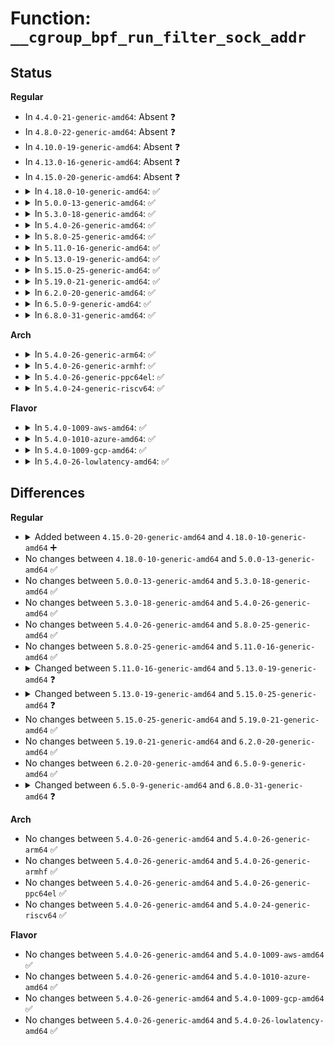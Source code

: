 # Function: <code>__cgroup_bpf_run_filter_sock_addr</code>

## Status
<b>Regular</b>
<ul>
<li>
In <code>4.4.0-21-generic-amd64</code>: Absent ❓
</li>
<li>
In <code>4.8.0-22-generic-amd64</code>: Absent ❓
</li>
<li>
In <code>4.10.0-19-generic-amd64</code>: Absent ❓
</li>
<li>
In <code>4.13.0-16-generic-amd64</code>: Absent ❓
</li>
<li>
In <code>4.15.0-20-generic-amd64</code>: Absent ❓
</li>
<li>
<details>
<summary>In <code>4.18.0-10-generic-amd64</code>: ✅</summary>

```c
int __cgroup_bpf_run_filter_sock_addr(struct sock * sk, struct sockaddr * uaddr, enum bpf_attach_type type, void * t_ctx)
```

```json
{
  "name": "__cgroup_bpf_run_filter_sock_addr",
  "collision_type": "Unique Global",
  "inline_type": "No",
  "funcs": [
    {
      "addr": 18446744071580752320,
      "name": "__cgroup_bpf_run_filter_sock_addr",
      "external": true,
      "loc": "kernel/bpf/cgroup.c:563",
      "file": "kernel/bpf/cgroup.c",
      "inline": "seen, unknown",
      "caller_inline": [],
      "caller_func": [
        "net/ipv4/udp.c:udp_sendmsg",
        "net/ipv4/af_inet.c:inet_bind",
        "net/ipv6/af_inet6.c:inet6_bind",
        "net/ipv6/udp.c:udpv6_sendmsg"
      ]
    }
  ],
  "symbols": [
    {
      "addr": 18446744071580752320,
      "name": "__cgroup_bpf_run_filter_sock_addr",
      "section": ".text",
      "bind": "STB_GLOBAL",
      "size": 261
    }
  ]
}
```
</details>
</li>
<li>
<details>
<summary>In <code>5.0.0-13-generic-amd64</code>: ✅</summary>

```c
int __cgroup_bpf_run_filter_sock_addr(struct sock * sk, struct sockaddr * uaddr, enum bpf_attach_type type, void * t_ctx)
```

```json
{
  "name": "__cgroup_bpf_run_filter_sock_addr",
  "collision_type": "Unique Global",
  "inline_type": "No",
  "funcs": [
    {
      "addr": 18446744071580817088,
      "name": "__cgroup_bpf_run_filter_sock_addr",
      "external": true,
      "loc": "kernel/bpf/cgroup.c:620",
      "file": "kernel/bpf/cgroup.c",
      "inline": "seen, unknown",
      "caller_inline": [],
      "caller_func": [
        "net/ipv4/udp.c:udp_sendmsg",
        "net/ipv4/af_inet.c:inet_bind",
        "net/ipv6/af_inet6.c:inet6_bind",
        "net/ipv6/udp.c:udpv6_sendmsg"
      ]
    }
  ],
  "symbols": [
    {
      "addr": 18446744071580817088,
      "name": "__cgroup_bpf_run_filter_sock_addr",
      "section": ".text",
      "bind": "STB_GLOBAL",
      "size": 301
    }
  ]
}
```
</details>
</li>
<li>
<details>
<summary>In <code>5.3.0-18-generic-amd64</code>: ✅</summary>

```c
int __cgroup_bpf_run_filter_sock_addr(struct sock * sk, struct sockaddr * uaddr, enum bpf_attach_type type, void * t_ctx)
```

```json
{
  "name": "__cgroup_bpf_run_filter_sock_addr",
  "collision_type": "Unique Global",
  "inline_type": "No",
  "funcs": [
    {
      "addr": 18446744071580907440,
      "name": "__cgroup_bpf_run_filter_sock_addr",
      "external": true,
      "loc": "kernel/bpf/cgroup.c:693",
      "file": "kernel/bpf/cgroup.c",
      "inline": "seen, unknown",
      "caller_inline": [],
      "caller_func": [
        "net/ipv4/udp.c:udp_recvmsg",
        "net/ipv4/udp.c:udp_sendmsg",
        "net/ipv4/af_inet.c:inet_bind",
        "net/ipv6/af_inet6.c:inet6_bind",
        "net/ipv6/udp.c:udpv6_sendmsg",
        "net/ipv6/udp.c:udpv6_recvmsg"
      ]
    }
  ],
  "symbols": [
    {
      "addr": 18446744071580907440,
      "name": "__cgroup_bpf_run_filter_sock_addr",
      "section": ".text",
      "bind": "STB_GLOBAL",
      "size": 381
    }
  ]
}
```
</details>
</li>
<li>
<details>
<summary>In <code>5.4.0-26-generic-amd64</code>: ✅</summary>

```c
int __cgroup_bpf_run_filter_sock_addr(struct sock * sk, struct sockaddr * uaddr, enum bpf_attach_type type, void * t_ctx)
```

```json
{
  "name": "__cgroup_bpf_run_filter_sock_addr",
  "collision_type": "Unique Global",
  "inline_type": "No",
  "funcs": [
    {
      "addr": 18446744071580960592,
      "name": "__cgroup_bpf_run_filter_sock_addr",
      "external": true,
      "loc": "kernel/bpf/cgroup.c:703",
      "file": "kernel/bpf/cgroup.c",
      "inline": "seen, unknown",
      "caller_inline": [],
      "caller_func": [
        "net/ipv4/udp.c:udp_recvmsg",
        "net/ipv4/udp.c:udp_sendmsg",
        "net/ipv4/af_inet.c:inet_bind",
        "net/ipv6/af_inet6.c:inet6_bind",
        "net/ipv6/udp.c:udpv6_sendmsg",
        "net/ipv6/udp.c:udpv6_recvmsg"
      ]
    }
  ],
  "symbols": [
    {
      "addr": 18446744071580960592,
      "name": "__cgroup_bpf_run_filter_sock_addr",
      "section": ".text",
      "bind": "STB_GLOBAL",
      "size": 381
    }
  ]
}
```
</details>
</li>
<li>
<details>
<summary>In <code>5.8.0-25-generic-amd64</code>: ✅</summary>

```c
int __cgroup_bpf_run_filter_sock_addr(struct sock * sk, struct sockaddr * uaddr, enum bpf_attach_type type, void * t_ctx)
```

```json
{
  "name": "__cgroup_bpf_run_filter_sock_addr",
  "collision_type": "Unique Global",
  "inline_type": "No",
  "funcs": [
    {
      "addr": 18446744071581123424,
      "name": "__cgroup_bpf_run_filter_sock_addr",
      "external": true,
      "loc": "kernel/bpf/cgroup.c:1040",
      "file": "kernel/bpf/cgroup.c",
      "inline": "seen, unknown",
      "caller_inline": [],
      "caller_func": [
        "net/ipv4/udp.c:udp_recvmsg",
        "net/ipv4/udp.c:udp_sendmsg",
        "net/ipv4/af_inet.c:inet_getname",
        "net/ipv4/af_inet.c:inet_bind",
        "net/ipv6/af_inet6.c:inet6_getname",
        "net/ipv6/af_inet6.c:inet6_bind",
        "net/ipv6/udp.c:udpv6_sendmsg",
        "net/ipv6/udp.c:udpv6_recvmsg"
      ]
    }
  ],
  "symbols": [
    {
      "addr": 18446744071581123424,
      "name": "__cgroup_bpf_run_filter_sock_addr",
      "section": ".text",
      "bind": "STB_GLOBAL",
      "size": 381
    }
  ]
}
```
</details>
</li>
<li>
<details>
<summary>In <code>5.11.0-16-generic-amd64</code>: ✅</summary>

```c
int __cgroup_bpf_run_filter_sock_addr(struct sock * sk, struct sockaddr * uaddr, enum bpf_attach_type type, void * t_ctx)
```

```json
{
  "name": "__cgroup_bpf_run_filter_sock_addr",
  "collision_type": "Unique Global",
  "inline_type": "No",
  "funcs": [
    {
      "addr": 18446744071581157232,
      "name": "__cgroup_bpf_run_filter_sock_addr",
      "external": true,
      "loc": "kernel/bpf/cgroup.c:1064",
      "file": "kernel/bpf/cgroup.c",
      "inline": "seen, unknown",
      "caller_inline": [],
      "caller_func": [
        "net/ipv4/udp.c:udp_recvmsg",
        "net/ipv4/udp.c:udp_sendmsg",
        "net/ipv4/af_inet.c:inet_getname",
        "net/ipv4/af_inet.c:inet_bind",
        "net/ipv6/af_inet6.c:inet6_getname",
        "net/ipv6/af_inet6.c:inet6_bind",
        "net/ipv6/udp.c:udpv6_sendmsg",
        "net/ipv6/udp.c:udpv6_recvmsg"
      ]
    }
  ],
  "symbols": [
    {
      "addr": 18446744071581157232,
      "name": "__cgroup_bpf_run_filter_sock_addr",
      "section": ".text",
      "bind": "STB_GLOBAL",
      "size": 412
    }
  ]
}
```
</details>
</li>
<li>
<details>
<summary>In <code>5.13.0-19-generic-amd64</code>: ✅</summary>

```c
int __cgroup_bpf_run_filter_sock_addr(struct sock * sk, struct sockaddr * uaddr, enum bpf_attach_type type, void * t_ctx, u32 * flags)
```

```json
{
  "name": "__cgroup_bpf_run_filter_sock_addr",
  "collision_type": "Unique Global",
  "inline_type": "No",
  "funcs": [
    {
      "addr": 18446744071581176848,
      "name": "__cgroup_bpf_run_filter_sock_addr",
      "external": true,
      "loc": "kernel/bpf/cgroup.c:1066",
      "file": "kernel/bpf/cgroup.c",
      "inline": "seen, unknown",
      "caller_inline": [],
      "caller_func": [
        "net/ipv4/tcp_ipv4.c:tcp_v4_pre_connect",
        "net/ipv4/udp.c:udp_pre_connect",
        "net/ipv4/udp.c:udp_recvmsg",
        "net/ipv4/udp.c:udp_sendmsg",
        "net/ipv4/af_inet.c:inet_getname",
        "net/ipv4/af_inet.c:inet_bind",
        "net/ipv6/af_inet6.c:inet6_getname",
        "net/ipv6/af_inet6.c:inet6_bind",
        "net/ipv6/udp.c:udpv6_sendmsg",
        "net/ipv6/udp.c:udpv6_recvmsg",
        "net/ipv6/tcp_ipv6.c:tcp_v6_pre_connect"
      ]
    }
  ],
  "symbols": [
    {
      "addr": 18446744071581176848,
      "name": "__cgroup_bpf_run_filter_sock_addr",
      "section": ".text",
      "bind": "STB_GLOBAL",
      "size": 617
    }
  ]
}
```
</details>
</li>
<li>
<details>
<summary>In <code>5.15.0-25-generic-amd64</code>: ✅</summary>

```c
int __cgroup_bpf_run_filter_sock_addr(struct sock * sk, struct sockaddr * uaddr, enum cgroup_bpf_attach_type atype, void * t_ctx, u32 * flags)
```

```json
{
  "name": "__cgroup_bpf_run_filter_sock_addr",
  "collision_type": "Unique Global",
  "inline_type": "No",
  "funcs": [
    {
      "addr": 18446744071581414592,
      "name": "__cgroup_bpf_run_filter_sock_addr",
      "external": true,
      "loc": "kernel/bpf/cgroup.c:1096",
      "file": "kernel/bpf/cgroup.c",
      "inline": "seen, unknown",
      "caller_inline": [],
      "caller_func": [
        "net/ipv4/tcp_ipv4.c:tcp_v4_pre_connect",
        "net/ipv4/udp.c:udp_pre_connect",
        "net/ipv4/udp.c:udp_recvmsg",
        "net/ipv4/udp.c:udp_sendmsg",
        "net/ipv4/af_inet.c:inet_getname",
        "net/ipv4/af_inet.c:inet_getname",
        "net/ipv4/af_inet.c:inet_bind",
        "net/ipv6/af_inet6.c:inet6_getname",
        "net/ipv6/af_inet6.c:inet6_getname",
        "net/ipv6/af_inet6.c:inet6_bind",
        "net/ipv6/udp.c:udpv6_sendmsg",
        "net/ipv6/udp.c:udpv6_recvmsg",
        "net/ipv6/tcp_ipv6.c:tcp_v6_pre_connect"
      ]
    }
  ],
  "symbols": [
    {
      "addr": 18446744071581414592,
      "name": "__cgroup_bpf_run_filter_sock_addr",
      "section": ".text",
      "bind": "STB_GLOBAL",
      "size": 468
    }
  ]
}
```
</details>
</li>
<li>
<details>
<summary>In <code>5.19.0-21-generic-amd64</code>: ✅</summary>

```c
int __cgroup_bpf_run_filter_sock_addr(struct sock * sk, struct sockaddr * uaddr, enum cgroup_bpf_attach_type atype, void * t_ctx, u32 * flags)
```

```json
{
  "name": "__cgroup_bpf_run_filter_sock_addr",
  "collision_type": "Unique Global",
  "inline_type": "No",
  "funcs": [
    {
      "addr": 18446744071581740560,
      "name": "__cgroup_bpf_run_filter_sock_addr",
      "external": true,
      "loc": "kernel/bpf/cgroup.c:1248",
      "file": "kernel/bpf/cgroup.c",
      "inline": "seen, unknown",
      "caller_inline": [],
      "caller_func": [
        "net/ipv4/udp.c:udp_recvmsg",
        "net/ipv4/udp.c:udp_sendmsg",
        "net/ipv4/af_inet.c:inet_getname",
        "net/ipv4/af_inet.c:inet_getname",
        "net/ipv4/af_inet.c:inet_bind",
        "net/ipv6/af_inet6.c:inet6_getname",
        "net/ipv6/af_inet6.c:inet6_getname",
        "net/ipv6/af_inet6.c:inet6_bind",
        "net/ipv6/udp.c:udpv6_sendmsg",
        "net/ipv6/udp.c:udpv6_recvmsg"
      ]
    }
  ],
  "symbols": [
    {
      "addr": 18446744071581740560,
      "name": "__cgroup_bpf_run_filter_sock_addr",
      "section": ".text",
      "bind": "STB_GLOBAL",
      "size": 529
    }
  ]
}
```
</details>
</li>
<li>
<details>
<summary>In <code>6.2.0-20-generic-amd64</code>: ✅</summary>

```c
int __cgroup_bpf_run_filter_sock_addr(struct sock * sk, struct sockaddr * uaddr, enum cgroup_bpf_attach_type atype, void * t_ctx, u32 * flags)
```

```json
{
  "name": "__cgroup_bpf_run_filter_sock_addr",
  "collision_type": "Unique Global",
  "inline_type": "No",
  "funcs": [
    {
      "addr": 18446744071582152144,
      "name": "__cgroup_bpf_run_filter_sock_addr",
      "external": true,
      "loc": "kernel/bpf/cgroup.c:1462",
      "file": "kernel/bpf/cgroup.c",
      "inline": "seen, unknown",
      "caller_inline": [],
      "caller_func": [
        "net/ipv4/udp.c:udp_recvmsg",
        "net/ipv4/udp.c:udp_sendmsg",
        "net/ipv4/af_inet.c:inet_getname",
        "net/ipv4/af_inet.c:inet_getname",
        "net/ipv4/af_inet.c:inet_bind",
        "net/ipv6/af_inet6.c:inet6_getname",
        "net/ipv6/af_inet6.c:inet6_getname",
        "net/ipv6/af_inet6.c:inet6_bind",
        "net/ipv6/udp.c:udpv6_sendmsg",
        "net/ipv6/udp.c:udpv6_recvmsg"
      ]
    }
  ],
  "symbols": [
    {
      "addr": 18446744071582152144,
      "name": "__cgroup_bpf_run_filter_sock_addr",
      "section": ".text",
      "bind": "STB_GLOBAL",
      "size": 529
    }
  ]
}
```
</details>
</li>
<li>
<details>
<summary>In <code>6.5.0-9-generic-amd64</code>: ✅</summary>

```c
int __cgroup_bpf_run_filter_sock_addr(struct sock * sk, struct sockaddr * uaddr, enum cgroup_bpf_attach_type atype, void * t_ctx, u32 * flags)
```

```json
{
  "name": "__cgroup_bpf_run_filter_sock_addr",
  "collision_type": "Unique Global",
  "inline_type": "No",
  "funcs": [
    {
      "addr": 18446744071582349584,
      "name": "__cgroup_bpf_run_filter_sock_addr",
      "external": true,
      "loc": "kernel/bpf/cgroup.c:1462",
      "file": "kernel/bpf/cgroup.c",
      "inline": "seen, unknown",
      "caller_inline": [],
      "caller_func": [
        "net/ipv4/udp.c:udp_recvmsg",
        "net/ipv4/udp.c:udp_sendmsg",
        "net/ipv4/af_inet.c:inet_getname",
        "net/ipv4/af_inet.c:inet_getname",
        "net/ipv4/af_inet.c:inet_bind",
        "net/ipv6/af_inet6.c:inet6_getname",
        "net/ipv6/af_inet6.c:inet6_getname",
        "net/ipv6/af_inet6.c:inet6_bind",
        "net/ipv6/udp.c:udpv6_sendmsg",
        "net/ipv6/udp.c:udpv6_recvmsg"
      ]
    }
  ],
  "symbols": [
    {
      "addr": 18446744071582349584,
      "name": "__cgroup_bpf_run_filter_sock_addr",
      "section": ".text",
      "bind": "STB_GLOBAL",
      "size": 535
    }
  ]
}
```
</details>
</li>
<li>
<details>
<summary>In <code>6.8.0-31-generic-amd64</code>: ✅</summary>

```c
int __cgroup_bpf_run_filter_sock_addr(struct sock * sk, struct sockaddr * uaddr, int * uaddrlen, enum cgroup_bpf_attach_type atype, void * t_ctx, u32 * flags)
```

```json
{
  "name": "__cgroup_bpf_run_filter_sock_addr",
  "collision_type": "Unique Global",
  "inline_type": "No",
  "funcs": [
    {
      "addr": 18446744071582516288,
      "name": "__cgroup_bpf_run_filter_sock_addr",
      "external": true,
      "loc": "kernel/bpf/cgroup.c:1466",
      "file": "kernel/bpf/cgroup.c",
      "inline": "seen, unknown",
      "caller_inline": [],
      "caller_func": [
        "net/ipv4/tcp_ipv4.c:tcp_v4_pre_connect",
        "net/ipv4/udp.c:udp_pre_connect",
        "net/ipv4/udp.c:udp_recvmsg",
        "net/ipv4/udp.c:udp_sendmsg",
        "net/ipv4/af_inet.c:inet_getname",
        "net/ipv4/af_inet.c:inet_getname",
        "net/ipv4/af_inet.c:inet_bind_sk",
        "net/ipv4/ping.c:ping_pre_connect",
        "net/unix/af_unix.c:unix_stream_read_generic",
        "net/unix/af_unix.c:__unix_dgram_recvmsg",
        "net/unix/af_unix.c:unix_dgram_sendmsg",
        "net/unix/af_unix.c:unix_getname",
        "net/unix/af_unix.c:unix_getname",
        "net/unix/af_unix.c:unix_stream_connect",
        "net/unix/af_unix.c:unix_dgram_connect",
        "net/ipv6/af_inet6.c:inet6_getname",
        "net/ipv6/af_inet6.c:inet6_getname",
        "net/ipv6/af_inet6.c:inet6_bind_sk",
        "net/ipv6/udp.c:udpv6_sendmsg",
        "net/ipv6/udp.c:udpv6_pre_connect",
        "net/ipv6/udp.c:udpv6_recvmsg",
        "net/ipv6/tcp_ipv6.c:tcp_v6_pre_connect",
        "net/ipv6/ping.c:ping_v6_pre_connect"
      ]
    }
  ],
  "symbols": [
    {
      "addr": 18446744071582516288,
      "name": "__cgroup_bpf_run_filter_sock_addr",
      "section": ".text",
      "bind": "STB_GLOBAL",
      "size": 618
    }
  ]
}
```
</details>
</li>
</ul>
<b>Arch</b>
<ul>
<li>
<details>
<summary>In <code>5.4.0-26-generic-arm64</code>: ✅</summary>

```c
int __cgroup_bpf_run_filter_sock_addr(struct sock * sk, struct sockaddr * uaddr, enum bpf_attach_type type, void * t_ctx)
```

```json
{
  "name": "__cgroup_bpf_run_filter_sock_addr",
  "collision_type": "Unique Global",
  "inline_type": "No",
  "funcs": [
    {
      "addr": 18446603336492310088,
      "name": "__cgroup_bpf_run_filter_sock_addr",
      "external": true,
      "loc": "kernel/bpf/cgroup.c:703",
      "file": "kernel/bpf/cgroup.c",
      "inline": "seen, unknown",
      "caller_inline": [],
      "caller_func": [
        "net/ipv4/udp.c:udp_recvmsg",
        "net/ipv4/udp.c:udp_sendmsg",
        "net/ipv4/af_inet.c:inet_bind",
        "net/ipv6/af_inet6.c:inet6_bind",
        "net/ipv6/udp.c:udpv6_sendmsg",
        "net/ipv6/udp.c:udpv6_recvmsg"
      ]
    }
  ],
  "symbols": [
    {
      "addr": 18446603336492310088,
      "name": "__cgroup_bpf_run_filter_sock_addr",
      "section": ".text",
      "bind": "STB_GLOBAL",
      "size": 452
    }
  ]
}
```
</details>
</li>
<li>
<details>
<summary>In <code>5.4.0-26-generic-armhf</code>: ✅</summary>

```c
int __cgroup_bpf_run_filter_sock_addr(struct sock * sk, struct sockaddr * uaddr, enum bpf_attach_type type, void * t_ctx)
```

```json
{
  "name": "__cgroup_bpf_run_filter_sock_addr",
  "collision_type": "Unique Global",
  "inline_type": "No",
  "funcs": [
    {
      "addr": 3226191972,
      "name": "__cgroup_bpf_run_filter_sock_addr",
      "external": true,
      "loc": "kernel/bpf/cgroup.c:703",
      "file": "kernel/bpf/cgroup.c",
      "inline": "seen, unknown",
      "caller_inline": [],
      "caller_func": [
        "net/ipv4/udp.c:udp_recvmsg",
        "net/ipv4/udp.c:udp_sendmsg",
        "net/ipv4/af_inet.c:inet_bind",
        "net/ipv6/af_inet6.c:inet6_bind",
        "net/ipv6/udp.c:udpv6_sendmsg",
        "net/ipv6/udp.c:udpv6_recvmsg"
      ]
    }
  ],
  "symbols": [
    {
      "addr": 3226191972,
      "name": "__cgroup_bpf_run_filter_sock_addr",
      "section": ".text",
      "bind": "STB_GLOBAL",
      "size": 544
    }
  ]
}
```
</details>
</li>
<li>
<details>
<summary>In <code>5.4.0-26-generic-ppc64el</code>: ✅</summary>

```c
int __cgroup_bpf_run_filter_sock_addr(struct sock * sk, struct sockaddr * uaddr, enum bpf_attach_type type, void * t_ctx)
```

```json
{
  "name": "__cgroup_bpf_run_filter_sock_addr",
  "collision_type": "Unique Global",
  "inline_type": "No",
  "funcs": [
    {
      "addr": 13835058055285548992,
      "name": "__cgroup_bpf_run_filter_sock_addr",
      "external": true,
      "loc": "kernel/bpf/cgroup.c:703",
      "file": "kernel/bpf/cgroup.c",
      "inline": "seen, unknown",
      "caller_inline": [],
      "caller_func": [
        "net/ipv4/udp.c:udp_recvmsg",
        "net/ipv4/udp.c:udp_sendmsg",
        "net/ipv4/af_inet.c:inet_bind",
        "net/ipv6/af_inet6.c:inet6_bind",
        "net/ipv6/udp.c:udpv6_sendmsg",
        "net/ipv6/udp.c:udpv6_recvmsg"
      ]
    }
  ],
  "symbols": [
    {
      "addr": 13835058055285548992,
      "name": "__cgroup_bpf_run_filter_sock_addr",
      "section": ".text",
      "bind": "STB_GLOBAL",
      "size": 596
    }
  ]
}
```
</details>
</li>
<li>
<details>
<summary>In <code>5.4.0-24-generic-riscv64</code>: ✅</summary>

```c
int __cgroup_bpf_run_filter_sock_addr(struct sock * sk, struct sockaddr * uaddr, enum bpf_attach_type type, void * t_ctx)
```

```json
{
  "name": "__cgroup_bpf_run_filter_sock_addr",
  "collision_type": "Unique Global",
  "inline_type": "No",
  "funcs": [
    {
      "addr": 18446743936272434968,
      "name": "__cgroup_bpf_run_filter_sock_addr",
      "external": true,
      "loc": "kernel/bpf/cgroup.c:703",
      "file": "kernel/bpf/cgroup.c",
      "inline": "seen, unknown",
      "caller_inline": [],
      "caller_func": [
        "net/ipv4/udp.c:udp_recvmsg",
        "net/ipv4/udp.c:udp_sendmsg",
        "net/ipv4/af_inet.c:inet_bind",
        "net/ipv6/af_inet6.c:inet6_bind",
        "net/ipv6/udp.c:udpv6_sendmsg",
        "net/ipv6/udp.c:udpv6_recvmsg"
      ]
    }
  ],
  "symbols": [
    {
      "addr": 18446743936272434968,
      "name": "__cgroup_bpf_run_filter_sock_addr",
      "section": ".text",
      "bind": "STB_GLOBAL",
      "size": 410
    }
  ]
}
```
</details>
</li>
</ul>
<b>Flavor</b>
<ul>
<li>
<details>
<summary>In <code>5.4.0-1009-aws-amd64</code>: ✅</summary>

```c
int __cgroup_bpf_run_filter_sock_addr(struct sock * sk, struct sockaddr * uaddr, enum bpf_attach_type type, void * t_ctx)
```

```json
{
  "name": "__cgroup_bpf_run_filter_sock_addr",
  "collision_type": "Unique Global",
  "inline_type": "No",
  "funcs": [
    {
      "addr": 18446744071580929392,
      "name": "__cgroup_bpf_run_filter_sock_addr",
      "external": true,
      "loc": "kernel/bpf/cgroup.c:703",
      "file": "kernel/bpf/cgroup.c",
      "inline": "seen, unknown",
      "caller_inline": [],
      "caller_func": [
        "net/ipv4/udp.c:udp_recvmsg",
        "net/ipv4/udp.c:udp_sendmsg",
        "net/ipv4/af_inet.c:inet_bind",
        "net/ipv6/af_inet6.c:inet6_bind",
        "net/ipv6/udp.c:udpv6_sendmsg",
        "net/ipv6/udp.c:udpv6_recvmsg"
      ]
    }
  ],
  "symbols": [
    {
      "addr": 18446744071580929392,
      "name": "__cgroup_bpf_run_filter_sock_addr",
      "section": ".text",
      "bind": "STB_GLOBAL",
      "size": 381
    }
  ]
}
```
</details>
</li>
<li>
<details>
<summary>In <code>5.4.0-1010-azure-amd64</code>: ✅</summary>

```c
int __cgroup_bpf_run_filter_sock_addr(struct sock * sk, struct sockaddr * uaddr, enum bpf_attach_type type, void * t_ctx)
```

```json
{
  "name": "__cgroup_bpf_run_filter_sock_addr",
  "collision_type": "Unique Global",
  "inline_type": "No",
  "funcs": [
    {
      "addr": 18446744071580875456,
      "name": "__cgroup_bpf_run_filter_sock_addr",
      "external": true,
      "loc": "kernel/bpf/cgroup.c:703",
      "file": "kernel/bpf/cgroup.c",
      "inline": "seen, unknown",
      "caller_inline": [],
      "caller_func": [
        "net/ipv4/udp.c:udp_recvmsg",
        "net/ipv4/udp.c:udp_sendmsg",
        "net/ipv4/af_inet.c:inet_bind",
        "net/ipv6/af_inet6.c:inet6_bind",
        "net/ipv6/udp.c:udpv6_sendmsg",
        "net/ipv6/udp.c:udpv6_recvmsg"
      ]
    }
  ],
  "symbols": [
    {
      "addr": 18446744071580875456,
      "name": "__cgroup_bpf_run_filter_sock_addr",
      "section": ".text",
      "bind": "STB_GLOBAL",
      "size": 381
    }
  ]
}
```
</details>
</li>
<li>
<details>
<summary>In <code>5.4.0-1009-gcp-amd64</code>: ✅</summary>

```c
int __cgroup_bpf_run_filter_sock_addr(struct sock * sk, struct sockaddr * uaddr, enum bpf_attach_type type, void * t_ctx)
```

```json
{
  "name": "__cgroup_bpf_run_filter_sock_addr",
  "collision_type": "Unique Global",
  "inline_type": "No",
  "funcs": [
    {
      "addr": 18446744071580920640,
      "name": "__cgroup_bpf_run_filter_sock_addr",
      "external": true,
      "loc": "kernel/bpf/cgroup.c:703",
      "file": "kernel/bpf/cgroup.c",
      "inline": "seen, unknown",
      "caller_inline": [],
      "caller_func": [
        "net/ipv4/udp.c:udp_recvmsg",
        "net/ipv4/udp.c:udp_sendmsg",
        "net/ipv4/af_inet.c:inet_bind",
        "net/ipv6/af_inet6.c:inet6_bind",
        "net/ipv6/udp.c:udpv6_sendmsg",
        "net/ipv6/udp.c:udpv6_recvmsg"
      ]
    }
  ],
  "symbols": [
    {
      "addr": 18446744071580920640,
      "name": "__cgroup_bpf_run_filter_sock_addr",
      "section": ".text",
      "bind": "STB_GLOBAL",
      "size": 381
    }
  ]
}
```
</details>
</li>
<li>
<details>
<summary>In <code>5.4.0-26-lowlatency-amd64</code>: ✅</summary>

```c
int __cgroup_bpf_run_filter_sock_addr(struct sock * sk, struct sockaddr * uaddr, enum bpf_attach_type type, void * t_ctx)
```

```json
{
  "name": "__cgroup_bpf_run_filter_sock_addr",
  "collision_type": "Unique Global",
  "inline_type": "No",
  "funcs": [
    {
      "addr": 18446744071580980608,
      "name": "__cgroup_bpf_run_filter_sock_addr",
      "external": true,
      "loc": "kernel/bpf/cgroup.c:703",
      "file": "kernel/bpf/cgroup.c",
      "inline": "seen, unknown",
      "caller_inline": [],
      "caller_func": [
        "net/ipv4/udp.c:udp_recvmsg",
        "net/ipv4/udp.c:udp_sendmsg",
        "net/ipv4/af_inet.c:inet_bind",
        "net/ipv6/af_inet6.c:inet6_bind",
        "net/ipv6/udp.c:udpv6_sendmsg",
        "net/ipv6/udp.c:udpv6_recvmsg"
      ]
    }
  ],
  "symbols": [
    {
      "addr": 18446744071580980608,
      "name": "__cgroup_bpf_run_filter_sock_addr",
      "section": ".text",
      "bind": "STB_GLOBAL",
      "size": 436
    }
  ]
}
```
</details>
</li>
</ul>

## Differences
<b>Regular</b>
<ul>
<li>
<details>
<summary>Added between <code>4.15.0-20-generic-amd64</code> and <code>4.18.0-10-generic-amd64</code> ➕</summary>

```c
int __cgroup_bpf_run_filter_sock_addr(struct sock * sk, struct sockaddr * uaddr, enum bpf_attach_type type, void * t_ctx)
```
</details>
</li>
<li>
No changes between <code>4.18.0-10-generic-amd64</code> and <code>5.0.0-13-generic-amd64</code> ✅
</li>
<li>
No changes between <code>5.0.0-13-generic-amd64</code> and <code>5.3.0-18-generic-amd64</code> ✅
</li>
<li>
No changes between <code>5.3.0-18-generic-amd64</code> and <code>5.4.0-26-generic-amd64</code> ✅
</li>
<li>
No changes between <code>5.4.0-26-generic-amd64</code> and <code>5.8.0-25-generic-amd64</code> ✅
</li>
<li>
No changes between <code>5.8.0-25-generic-amd64</code> and <code>5.11.0-16-generic-amd64</code> ✅
</li>
<li>
<details>
<summary>Changed between <code>5.11.0-16-generic-amd64</code> and <code>5.13.0-19-generic-amd64</code> ❓</summary>
<ul>
<li>
<b>Param added. </b>
<code>u32 * flags</code>
</li>
</ul>
</details>
</li>
<li>
<details>
<summary>Changed between <code>5.13.0-19-generic-amd64</code> and <code>5.15.0-25-generic-amd64</code> ❓</summary>
<ul>
<li>
<b>Param added. </b>
<code>enum cgroup_bpf_attach_type atype</code>
</li>
<li>
<b>Param removed. </b>
<code>enum bpf_attach_type type</code>
</li>
</ul>
</details>
</li>
<li>
No changes between <code>5.15.0-25-generic-amd64</code> and <code>5.19.0-21-generic-amd64</code> ✅
</li>
<li>
No changes between <code>5.19.0-21-generic-amd64</code> and <code>6.2.0-20-generic-amd64</code> ✅
</li>
<li>
No changes between <code>6.2.0-20-generic-amd64</code> and <code>6.5.0-9-generic-amd64</code> ✅
</li>
<li>
<details>
<summary>Changed between <code>6.5.0-9-generic-amd64</code> and <code>6.8.0-31-generic-amd64</code> ❓</summary>
<ul>
<li>
<b>Param added. </b>
<code>int * uaddrlen</code>
</li>
<li>
<b>Param reordered. </b>
<code>sk, uaddr, atype, t_ctx, flags</code> ➡️ <code>sk, uaddr, uaddrlen, atype, t_ctx, flags</code>
</li>
</ul>
</details>
</li>
</ul>
<b>Arch</b>
<ul>
<li>
No changes between <code>5.4.0-26-generic-amd64</code> and <code>5.4.0-26-generic-arm64</code> ✅
</li>
<li>
No changes between <code>5.4.0-26-generic-amd64</code> and <code>5.4.0-26-generic-armhf</code> ✅
</li>
<li>
No changes between <code>5.4.0-26-generic-amd64</code> and <code>5.4.0-26-generic-ppc64el</code> ✅
</li>
<li>
No changes between <code>5.4.0-26-generic-amd64</code> and <code>5.4.0-24-generic-riscv64</code> ✅
</li>
</ul>
<b>Flavor</b>
<ul>
<li>
No changes between <code>5.4.0-26-generic-amd64</code> and <code>5.4.0-1009-aws-amd64</code> ✅
</li>
<li>
No changes between <code>5.4.0-26-generic-amd64</code> and <code>5.4.0-1010-azure-amd64</code> ✅
</li>
<li>
No changes between <code>5.4.0-26-generic-amd64</code> and <code>5.4.0-1009-gcp-amd64</code> ✅
</li>
<li>
No changes between <code>5.4.0-26-generic-amd64</code> and <code>5.4.0-26-lowlatency-amd64</code> ✅
</li>
</ul>
